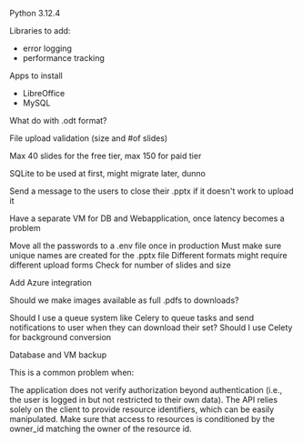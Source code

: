 Python 3.12.4

Libraries to add:
- error logging
- performance tracking

Apps to install
- LibreOffice
- MySQL

What do with .odt format?

File upload validation (size and #of slides)

Max 40 slides for the free tier, max 150 for paid tier

SQLite to be used at first, might migrate later, dunno

Send a message to the users to close their .pptx if it doesn't work to upload it

Have a separate VM for DB and Webapplication, once latency becomes a problem

Move all the passwords to a .env file once in production
Must make sure unique names are created for the .pptx file
Different formats might require different upload forms
Check for number of slides and size

Add Azure integration

Should we make images available as full .pdfs to downloads?

Should I use a queue system like Celery to queue tasks and send notifications to user when they can download their set? 
Should I use Celety for background conversion 

Database and VM backup 

This is a common problem when:

The application does not verify authorization beyond authentication (i.e., the user is logged in but not restricted to their own data).
The API relies solely on the client to provide resource identifiers, which can be easily manipulated.
Make sure that access to resources is conditioned by the owner_id matching the owner of the resource id. 